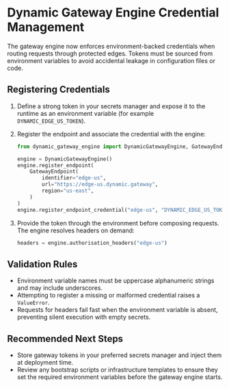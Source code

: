 # Dynamic Gateway Engine Credential Management

The gateway engine now enforces environment-backed credentials when routing
requests through protected edges. Tokens must be sourced from environment
variables to avoid accidental leakage in configuration files or code.

## Registering Credentials

1. Define a strong token in your secrets manager and expose it to the runtime as
   an environment variable (for example `DYNAMIC_EDGE_US_TOKEN`).
2. Register the endpoint and associate the credential with the engine:

   ```python
   from dynamic_gateway_engine import DynamicGatewayEngine, GatewayEndpoint

   engine = DynamicGatewayEngine()
   engine.register_endpoint(
       GatewayEndpoint(
           identifier="edge-us",
           url="https://edge-us.dynamic.gateway",
           region="us-east",
       )
   )
   engine.register_endpoint_credential("edge-us", "DYNAMIC_EDGE_US_TOKEN")
   ```

3. Provide the token through the environment before composing requests. The
   engine resolves headers on demand:

   ```python
   headers = engine.authorisation_headers("edge-us")
   ```

## Validation Rules

- Environment variable names must be uppercase alphanumeric strings and may
  include underscores.
- Attempting to register a missing or malformed credential raises a
  `ValueError`.
- Requests for headers fail fast when the environment variable is absent,
  preventing silent execution with empty secrets.

## Recommended Next Steps

- Store gateway tokens in your preferred secrets manager and inject them at
  deployment time.
- Review any bootstrap scripts or infrastructure templates to ensure they set
  the required environment variables before the gateway engine starts.
